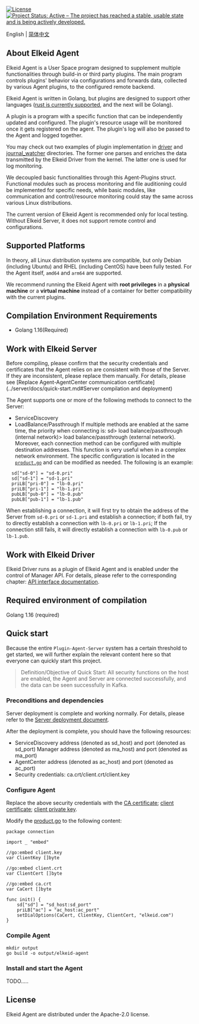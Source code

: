 [![License](https://img.shields.io/badge/License-Apache%20v2-blue.svg)](https://github.com/bytedance/Elkeid/blob/main/agent/LICENSE)
[![Project Status: Active – The project has reached a stable, usable state and is being actively developed.](https://www.repostatus.org/badges/latest/active.svg)](https://www.repostatus.org/#active)

English | [简体中文](README-zh_CN.md)
## About Elkeid Agent
Elkeid Agent is a User Space program designed to supplement multiple functionalities through build-in or third party plugins. The main program controls plugins' behavior via configurations and forwards data, collected by various Agent plugins, to the configured remote backend. 

Elkeid Agent is written in Golang, but plugins are designed to support other languages ​​([rust is currently supported](support/rust), and the next will be Golang).

A plugin is a program with a specific function that can be independently updated and configured. The plugin's resource usage will be monitored once it gets registered on the agent. The plugin's log will also be passed to the Agent and logged together.

You may check out two examples of plugin implementation in [driver](driver/) and [journal_watcher](journal_watcher/) directories. The former one parses and enriches the data transmitted by the Elkeid Driver from the kernel. The latter one is used for log monitoring.

We decoupled basic functionalities through this Agent-Plugins struct. Functional modules such as process monitoring and file auditioning could be implemented for specific needs, while basic modules, like communication and control/resource monitoring could stay the same across various Linux distributions.

The current version of Elkeid Agent is recommended only for local testing. Without Elkeid Server, it does not support remote control and configurations. 

## Supported Platforms
In theory, all Linux distribution systems are compatible, but only Debian (including Ubuntu) and RHEL (including CentOS) have been fully tested. For the Agent itself, `amd64` and `arm64` are supported.

We recommend running the Elkeid Agent with **root privileges** in a **physical machine** or a **virtual machine** instead of a container for better compatibility with the current plugins.

## Compilation Environment Requirements
* Golang 1.16(Required)

## Work with Elkeid Server
Before compiling, please confirm that the security credentials and certificates that the Agent relies on are consistent with those of the Server. If they are inconsistent, please replace them manually. For details, please see [Replace Agent-AgentCenter communication certificate](../server/docs/quick-start.md#Server compilation and deployment)

The Agent supports one or more of the following methods to connect to the Server:
* ServiceDiscovery
* LoadBalance/Passthrough
If multiple methods are enabled at the same time, the priority when connecting is: sd> load balance/passthrough (internal network)> load balance/passthrough (external network). Moreover, each connection method can be configured with multiple destination addresses. This function is very useful when in a complex network environment. The specific configuration is located in the [`product.go`](transport/connection/product.go) and can be modified as needed. The following is an example:
```
  sd["sd-0"] = "sd-0.pri"
  sd["sd-1"] = "sd-1.pri"
  priLB["pri-0"] = "lb-0.pri"
  priLB["pri-1"] = "lb-1.pri"
  pubLB["pub-0"] = "lb-0.pub"
  pubLB["pub-1"] = "lb-1.pub"
```
When establishing a connection, it will first try to obtain the address of the Server from `sd-0.pri` or `sd-1.pri` and establish a connection; if both fail, try to directly establish a connection with `lb-0.pri` or `lb-1.pri`; If the connection still fails, it will directly establish a connection with `lb-0.pub` or `lb-1.pub`.

## Work with Elkeid Driver
Elkeid Driver runs as a plugin of Elkeid Agent and is enabled under the control of Manager API. For details, please refer to the corresponding chapter: [API interface documentation](../server/README.md#api-interface-documentation).

## Required environment of compilation
Golang 1.16 (required)

## Quick start
Because the entire `Plugin-Agent-Server` system has a certain threshold to get started, we will further explain the relevant content here so that everyone can quickly start this project.
> Definition/Objective of Quick Start: All security functions on the host are enabled, the Agent and Server are connected successfully, and the data can be seen successfully in Kafka.
### Preconditions and dependencies
Server deployment is complete and working normally. For details, please refer to the [Server deployment document](server/docs/install.md).

After the deployment is complete, you should have the following resources:

* ServiceDiscovery address (denoted as sd_host) and port (denoted as sd_port)
Manager address (denoted as ma_host) and port (denoted as ma_port)
* AgentCenter address (denoted as ac_host) and port (denoted as ac_port)
* Security credentials: ca.crt/client.crt/client.key
### Configure Agent
Replace the above security credentials with the [CA certificate](transport/connection/ca.crt); [client certificate](transport/connection/client.crt); [client private key](transport/connection/ca.key).

Modify the [product.go](transport/connection/product.go) to the following content:
```
package connection

import _ "embed"

//go:embed client.key
var ClientKey []byte

//go:embed client.crt
var ClientCert []byte

//go:embed ca.crt
var CaCert []byte

func init() {
	sd["sd"] = "sd_host:sd_port"
	priLB["ac"] = "ac_host:ac_port"  
	setDialOptions(CaCert, ClientKey, ClientCert, "elkeid.com")
}
```
### Compile Agent
```
mkdir output
go build -o output/elkeid-agent
```
### Install and start the Agent
TODO.....
## License
Elkeid Agent are distributed under the Apache-2.0 license.
